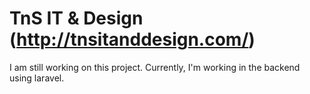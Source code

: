 # TnS IT & Design (http://tnsitanddesign.com/)

I am still working on this project. Currently, I'm working in the backend using laravel. 
